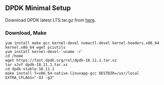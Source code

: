 ## DPDK Minimal Setup
Download DPDK latest LTS.tar.gz from [here](https://core.dpdk.org/download/).

### Download, Make
```
yum install make gcc kernel-devel numactl-devel kernel-headers.x86_64 kernel.x86_64 wget pciutils
yum install kernel-devel-`uname -r`
cd /home
wget https://fast.dpdk.org/rel/dpdk-18.11.1.tar.xz
tar xJvf dpdk-18.11.1.tar.xz
cd dpdk-stable-18.11.1
make install T=x86_64-native-linuxapp-gcc DESTDIR=/usr/local EXTRA_CFLAGS="-O3 -g3"
```
